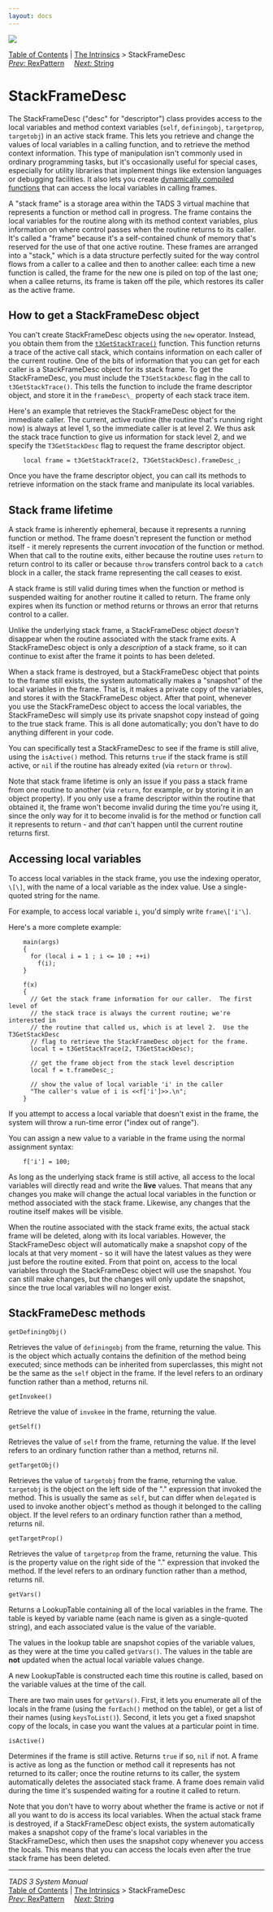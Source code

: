 ```yaml
---
layout: docs
---
```

<div class="topbar">

<img src="topbar.jpg" data-border="0" />

</div>

<div class="nav">

<a href="toc.html" class="nav">Table of Contents</a> \|
<a href="builtins.html" class="nav">The Intrinsics</a> \>
StackFrameDesc  
<span class="navnp"><a href="rexpat.html" class="nav"><em>Prev:</em> RexPattern</a>
    <a href="string.html" class="nav"><em>Next:</em> String</a>    
</span>

</div>

<div class="main">

# StackFrameDesc

The StackFrameDesc ("desc" for "descriptor") class provides access to
the local variables and method context variables
(`self`, `definingobj`,
`targetprop`,
`targetobj`) in an active stack frame. This lets
you retrieve and change the values of local variables in a calling
function, and to retrieve the method context information. This type of
manipulation isn't commonly used in ordinary programming tasks, but it's
occasionally useful for special cases, especially for utility libraries
that implement things like extension languages or debugging facilities.
It also lets you create [dynamically compiled functions](dynfunc.html)
that can access the local variables in calling frames.

A "stack frame" is a storage area within the TADS 3 virtual machine that
represents a function or method call in progress. The frame contains the
local variables for the routine along with its method context variables,
plus information on where control passes when the routine returns to its
caller. It's called a "frame" because it's a self-contained chunk of
memory that's reserved for the use of that one active routine. These
frames are arranged into a "stack," which is a data structure perfectly
suited for the way control flows from a caller to a callee and then to
another callee: each time a new function is called, the frame for the
new one is piled on top of the last one; when a callee returns, its
frame is taken off the pile, which restores its caller as the active
frame.

## How to get a StackFrameDesc object

You can't create StackFrameDesc objects using the
`new` operator. Instead, you obtain them from
the
[`t3GetStackTrace()`](t3vm.html#t3GetStackTrace)
function. This function returns a trace of the active call stack, which
contains information on each caller of the current routine. One of the
bits of information that you can get for each caller is a StackFrameDesc
object for its stack frame. To get the StackFrameDesc, you must include
the `T3GetStackDesc` flag in the call to
`t3GetStackTrace()`. This tells the function to
include the frame descriptor object, and store it in the
`frameDesc\_` property of each stack trace item.

Here's an example that retrieves the StackFrameDesc object for the
immediate caller. The current, active routine (the routine that's
running right now) is always at level 1, so the immediate caller is at
level 2. We thus ask the stack trace function to give us information for
stack level 2, and we specify the
`T3GetStackDesc` flag to request the frame
descriptor object.

```
    local frame = t3GetStackTrace(2, T3GetStackDesc).frameDesc_;
```

Once you have the frame descriptor object, you can call its methods to
retrieve information on the stack frame and manipulate its local
variables.

## Stack frame lifetime

A stack frame is inherently ephemeral, because it represents a running
function or method. The frame doesn't represent the function or method
itself - it merely represents the current *invocation* of the function
or method. When that call to the routine exits, either because the
routine uses `return` to return control to its
caller or because `throw` transfers control back
to a `catch` block in a caller, the stack frame
representing the call ceases to exist.

A stack frame is still valid during times when the function or method is
suspended waiting for another routine it called to return. The frame
only expires when its function or method returns or throws an error that
returns control to a caller.

Unlike the underlying stack frame, a StackFrameDesc object *doesn't*
disappear when the routine associated with the stack frame exits. A
StackFrameDesc object is only a *description* of a stack frame, so it
can continue to exist after the frame it points to has been deleted.

When a stack frame is destroyed, but a StackFrameDesc object that points
to the frame still exists, the system automatically makes a "snapshot"
of the local variables in the frame. That is, it makes a private copy of
the variables, and stores it with the StackFrameDesc object. After that
point, whenever you use the StackFrameDesc object to access the local
variables, the StackFrameDesc will simply use its private snapshot copy
instead of going to the true stack frame. This is all done
automatically; you don't have to do anything different in your code.

You can specifically test a StackFrameDesc to see if the frame is still
alive, using the `isActive()` method. This
returns `true` if the stack frame is still
active, or `nil` if the routine has already
exited (via `return` or
`throw`).

Note that stack frame lifetime is only an issue if you pass a stack
frame from one routine to another (via `return`,
for example, or by storing it in an object property). If you only use a
frame descriptor within the routine that obtained it, the frame won't
become invalid during the time you're using it, since the only way for
it to become invalid is for the method or function call it represents to
return - and *that* can't happen until the current routine returns
first.

## Accessing local variables

To access local variables in the stack frame, you use the indexing
operator, `\[\]`, with the name of a local
variable as the index value. Use a single-quoted string for the name.

For example, to access local variable `i`, you'd
simply write `frame\['i'\]`.

Here's a more complete example:

```
    main(args)
    {
      for (local i = 1 ; i <= 10 ; ++i)
        f(i);
    }

    f(x)
    {
      // Get the stack frame information for our caller.  The first level of
      // the stack trace is always the current routine; we're interested in
      // the routine that called us, which is at level 2.  Use the T3GetStackDesc
      // flag to retrieve the StackFrameDesc object for the frame.
      local t = t3GetStackTrace(2, T3GetStackDesc);

      // get the frame object from the stack level description
      local f = t.frameDesc_;

      // show the value of local variable 'i' in the caller
      "The caller's value of i is <<f['i']>>.\n";
    }
```

If you attempt to access a local variable that doesn't exist in the
frame, the system will throw a run-time error ("index out of range").

You can assign a new value to a variable in the frame using the normal
assignment syntax:

```
    f['i'] = 100;
```

As long as the underlying stack frame is still active, all access to the
local variables will directly read and write the **live** values. That
means that any changes you make will change the actual local variables
in the function or method associated with the stack frame. Likewise, any
changes that the routine itself makes will be visible.

When the routine associated with the stack frame exits, the actual stack
frame will be deleted, along with its local variables. However, the
StackFrameDesc object will automatically make a snapshot copy of the
locals at that very moment - so it will have the latest values as they
were just before the routine exited. From that point on, access to the
local variables through the StackFrameDesc object will use the snapshot.
You can still make changes, but the changes will only update the
snapshot, since the true local variables will no longer exist.

## StackFrameDesc methods

`getDefiningObj()`

<div class="fdef">

Retrieves the value of `definingobj` from the
frame, returning the value. This is the object which actually contains
the definition of the method being executed; since methods can be
inherited from superclasses, this might not be the same as the
`self` object in the frame. If the level refers
to an ordinary function rather than a method, returns nil.

</div>

`getInvokee()`

<div class="fdef">

Retrieve the value of `invokee` in the frame,
returning the value.

</div>

`getSelf()`

<div class="fdef">

Retrieves the value of `self` from the frame,
returning the value. If the level refers to an ordinary function rather
than a method, returns nil.

</div>

`getTargetObj()`

<div class="fdef">

Retrieves the value of `targetobj` from the
frame, returning the value. `targetobj` is the
object on the left side of the "." expression that invoked the method.
This is usually the same as `self`, but can
differ when `delegated` is used to invoke
another object's method as though it belonged to the calling object. If
the level refers to an ordinary function rather than a method, returns
nil.

</div>

`getTargetProp()`

<div class="fdef">

Retrieves the value of `targetprop` from the
frame, returning the value. This is the property value on the right side
of the "." expression that invoked the method. If the level refers to an
ordinary function rather than a method, returns nil.

</div>

`getVars()`

<div class="fdef">

Returns a LookupTable containing all of the local variables in the
frame. The table is keyed by variable name (each name is given as a
single-quoted string), and each associated value is the value of the
variable.

The values in the lookup table are snapshot copies of the variable
values, as they were at the time you called
`getVars()`. The values in the table are **not**
updated when the actual local variable values change.

A new LookupTable is constructed each time this routine is called, based
on the variable values at the time of the call.

There are two main uses for `getVars()`. First,
it lets you enumerate all of the locals in the frame (using the
`forEach()` method on the table), or get a list
of their names (using `keysToList()`). Second,
it lets you get a fixed snapshot copy of the locals, in case you want
the values at a particular point in time.

</div>

`isActive()`

<div class="fdef">

Determines if the frame is still active. Returns
`true` if so, `nil` if
not. A frame is active as long as the function or method call it
represents has not returned to its caller; once the routine returns to
its caller, the system automatically deletes the associated stack frame.
A frame does remain valid during the time it's suspended waiting for a
routine it called to return.

Note that you don't have to worry about whether the frame is active or
not if all you want to do is access its local variables. When the actual
stack frame is destroyed, if a StackFrameDesc object exists, the system
automatically makes a snapshot copy of the frame's local variables in
the StackFrameDesc, which then uses the snapshot copy whenever you
access the locals. This means that you can access the locals even after
the true stack frame has been deleted.

</div>

</div>

------------------------------------------------------------------------

<div class="navb">

*TADS 3 System Manual*  
<a href="toc.html" class="nav">Table of Contents</a> \|
<a href="builtins.html" class="nav">The Intrinsics</a> \>
StackFrameDesc  
<span class="navnp"><a href="rexpat.html" class="nav"><em>Prev:</em> RexPattern</a>
    <a href="string.html" class="nav"><em>Next:</em> String</a>    
</span>

</div>
